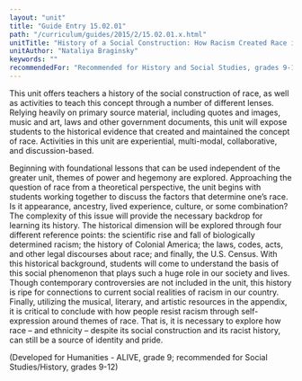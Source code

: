 ```yaml
---
layout: "unit"
title: "Guide Entry 15.02.01"
path: "/curriculum/guides/2015/2/15.02.01.x.html"
unitTitle: "History of a Social Construction: How Racism Created Race in America"
unitAuthor: "Nataliya Braginsky"
keywords: ""
recommendedFor: "Recommended for History and Social Studies, grades 9-12"
---
```

<main>
<p>
This unit offers teachers a history of the social construction of race, as well as activities to teach this concept through a number of different lenses. Relying heavily on primary source material, including quotes and images, music and art, laws and other government documents, this unit will expose students to the historical evidence that created and maintained the concept of race. Activities in this unit are experiential, multi-modal, collaborative, and discussion-based.
</p>
<p>
Beginning with foundational lessons that can be used independent of the greater unit, themes of power and hegemony are explored. Approaching the question of race from a theoretical perspective, the unit begins with students working together to discuss the factors that determine one’s race. Is it appearance, ancestry, lived experience, culture, or some combination? The complexity of this issue will provide the necessary backdrop for learning its history. The historical dimension will be explored through four different reference points: the scientific rise and fall of biologically determined racism; the history of Colonial America; the laws, codes, acts, and other legal discourses about race; and finally, the U.S. Census. With this historical background, students will come to understand the basis of this social phenomenon that plays such a huge role in our society and lives. Though contemporary controversies are not included in the unit, this history is ripe for connections to current social realities of racism in our country. Finally, utilizing the musical, literary, and artistic resources in the appendix, it is critical to conclude with how people resist racism through self-expression around themes of race. That is, it is necessary to explore how race – and ethnicity – despite its social construction and its racist history, can still be a source of identity and pride.
</p>
<p>
(Developed for Humanities - ALIVE, grade 9; recommended for Social Studies/History, grades 9-12)
</p>
</main>